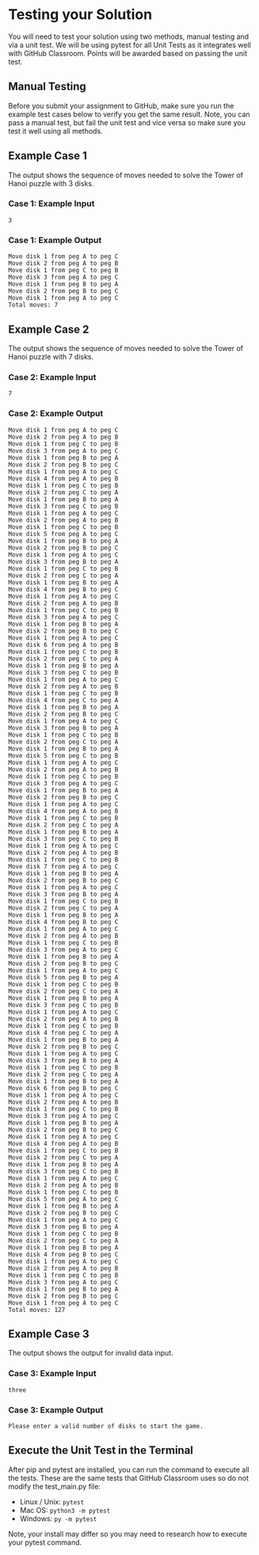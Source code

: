 # Testing your Solution

You will need to test your solution using two methods, manual testing and via a unit test. We will be using pytest for all Unit Tests as it integrates well with GitHub Classroom. Points will be awarded based on passing the unit test.

## Manual Testing

Before you submit your assignment to GitHub, make sure you run the example test cases below to verify you get the same result. Note, you can pass a manual test, but fail the unit test and vice versa so make sure you test it well using all methods.

## Example Case 1

The output shows the sequence of moves needed to solve the Tower of Hanoi puzzle with 3 disks.

### Case 1: Example Input

```text
3
```

### Case 1: Example Output

```text
Move disk 1 from peg A to peg C
Move disk 2 from peg A to peg B
Move disk 1 from peg C to peg B
Move disk 3 from peg A to peg C
Move disk 1 from peg B to peg A
Move disk 2 from peg B to peg C
Move disk 1 from peg A to peg C
Total moves: 7
```

## Example Case 2

The output shows the sequence of moves needed to solve the Tower of Hanoi puzzle with 7 disks.

### Case 2: Example Input

```text
7
```

### Case 2: Example Output

```text
Move disk 1 from peg A to peg C
Move disk 2 from peg A to peg B
Move disk 1 from peg C to peg B
Move disk 3 from peg A to peg C
Move disk 1 from peg B to peg A
Move disk 2 from peg B to peg C
Move disk 1 from peg A to peg C
Move disk 4 from peg A to peg B
Move disk 1 from peg C to peg B
Move disk 2 from peg C to peg A
Move disk 1 from peg B to peg A
Move disk 3 from peg C to peg B
Move disk 1 from peg A to peg C
Move disk 2 from peg A to peg B
Move disk 1 from peg C to peg B
Move disk 5 from peg A to peg C
Move disk 1 from peg B to peg A
Move disk 2 from peg B to peg C
Move disk 1 from peg A to peg C
Move disk 3 from peg B to peg A
Move disk 1 from peg C to peg B
Move disk 2 from peg C to peg A
Move disk 1 from peg B to peg A
Move disk 4 from peg B to peg C
Move disk 1 from peg A to peg C
Move disk 2 from peg A to peg B
Move disk 1 from peg C to peg B
Move disk 3 from peg A to peg C
Move disk 1 from peg B to peg A
Move disk 2 from peg B to peg C
Move disk 1 from peg A to peg C
Move disk 6 from peg A to peg B
Move disk 1 from peg C to peg B
Move disk 2 from peg C to peg A
Move disk 1 from peg B to peg A
Move disk 3 from peg C to peg B
Move disk 1 from peg A to peg C
Move disk 2 from peg A to peg B
Move disk 1 from peg C to peg B
Move disk 4 from peg C to peg A
Move disk 1 from peg B to peg A
Move disk 2 from peg B to peg C
Move disk 1 from peg A to peg C
Move disk 3 from peg B to peg A
Move disk 1 from peg C to peg B
Move disk 2 from peg C to peg A
Move disk 1 from peg B to peg A
Move disk 5 from peg C to peg B
Move disk 1 from peg A to peg C
Move disk 2 from peg A to peg B
Move disk 1 from peg C to peg B
Move disk 3 from peg A to peg C
Move disk 1 from peg B to peg A
Move disk 2 from peg B to peg C
Move disk 1 from peg A to peg C
Move disk 4 from peg A to peg B
Move disk 1 from peg C to peg B
Move disk 2 from peg C to peg A
Move disk 1 from peg B to peg A
Move disk 3 from peg C to peg B
Move disk 1 from peg A to peg C
Move disk 2 from peg A to peg B
Move disk 1 from peg C to peg B
Move disk 7 from peg A to peg C
Move disk 1 from peg B to peg A
Move disk 2 from peg B to peg C
Move disk 1 from peg A to peg C
Move disk 3 from peg B to peg A
Move disk 1 from peg C to peg B
Move disk 2 from peg C to peg A
Move disk 1 from peg B to peg A
Move disk 4 from peg B to peg C
Move disk 1 from peg A to peg C
Move disk 2 from peg A to peg B
Move disk 1 from peg C to peg B
Move disk 3 from peg A to peg C
Move disk 1 from peg B to peg A
Move disk 2 from peg B to peg C
Move disk 1 from peg A to peg C
Move disk 5 from peg B to peg A
Move disk 1 from peg C to peg B
Move disk 2 from peg C to peg A
Move disk 1 from peg B to peg A
Move disk 3 from peg C to peg B
Move disk 1 from peg A to peg C
Move disk 2 from peg A to peg B
Move disk 1 from peg C to peg B
Move disk 4 from peg C to peg A
Move disk 1 from peg B to peg A
Move disk 2 from peg B to peg C
Move disk 1 from peg A to peg C
Move disk 3 from peg B to peg A
Move disk 1 from peg C to peg B
Move disk 2 from peg C to peg A
Move disk 1 from peg B to peg A
Move disk 6 from peg B to peg C
Move disk 1 from peg A to peg C
Move disk 2 from peg A to peg B
Move disk 1 from peg C to peg B
Move disk 3 from peg A to peg C
Move disk 1 from peg B to peg A
Move disk 2 from peg B to peg C
Move disk 1 from peg A to peg C
Move disk 4 from peg A to peg B
Move disk 1 from peg C to peg B
Move disk 2 from peg C to peg A
Move disk 1 from peg B to peg A
Move disk 3 from peg C to peg B
Move disk 1 from peg A to peg C
Move disk 2 from peg A to peg B
Move disk 1 from peg C to peg B
Move disk 5 from peg A to peg C
Move disk 1 from peg B to peg A
Move disk 2 from peg B to peg C
Move disk 1 from peg A to peg C
Move disk 3 from peg B to peg A
Move disk 1 from peg C to peg B
Move disk 2 from peg C to peg A
Move disk 1 from peg B to peg A
Move disk 4 from peg B to peg C
Move disk 1 from peg A to peg C
Move disk 2 from peg A to peg B
Move disk 1 from peg C to peg B
Move disk 3 from peg A to peg C
Move disk 1 from peg B to peg A
Move disk 2 from peg B to peg C
Move disk 1 from peg A to peg C
Total moves: 127
```

## Example Case 3

The output shows the output for invalid data input.

### Case 3: Example Input

```text
three
```

### Case 3: Example Output

```text
Please enter a valid number of disks to start the game.
```

## Execute the Unit Test in the Terminal

After pip and pytest are installed, you can run the command to execute all the tests. These are the same tests that GitHub Classroom uses so do not modify the test_main.py file:

* Linux / Unix: `pytest`
* Mac OS: `python3 -m pytest`
* Windows: `py -m pytest`

Note, your install may differ so you may need to research how to execute your pytest command.

